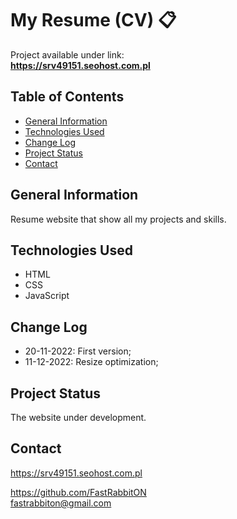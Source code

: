 # My Resume (CV) 📋
Project available under link: \
**https://srv49151.seohost.com.pl**

## Table of Contents
* [General Information](#general-information)
* [Technologies Used](#technologies-used)
* [Change Log](#change-log)
* [Project Status](#project-status)
* [Contact](#contact)

## General Information
Resume website that show all my projects and skills.

## Technologies Used
- HTML
- CSS
- JavaScript

## Change Log
- 20-11-2022: First version; 
- 11-12-2022: Resize optimization;

## Project Status
The website under development.

## Contact
https://srv49151.seohost.com.pl

https://github.com/FastRabbitON \
fastrabbiton@gmail.com


